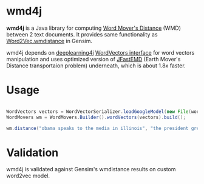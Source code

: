 # wmd4j

**wmd4j** is a Java library for computing [Word Mover's Distance](https://github.com/mkusner/wmd) (WMD) between 2 text documents. It provides same functionality as [Word2Vec.wmdistance](https://radimrehurek.com/gensim/models/word2vec.html#gensim.models.word2vec.Word2Vec.wmdistance) in Gensim.

wmd4j depends on [deeplearning4j](https://github.com/deeplearning4j/deeplearning4j) [WordVectors interface](http://deeplearning4j.org/doc/org/deeplearning4j/models/embeddings/wordvectors/WordVectors.html) for word vectors manipulation and uses optimized version of [JFastEMD](https://github.com/telmomenezes/JFastEMD) (Earth Mover's Distance transportaion problem) underneath, which is about 1.8x faster.

# Usage

```java

WordVectors vectors = WordVectorSerializer.loadGoogleModel(new File(word2vecPath), false);
WordMovers wm = WordMovers.Builder().wordVectors(vectors).build();

wm.distance("obama speaks to the media in illinois", "the president greets the press in chicago");
```

# Validation

wmd4j is validated against Gensim's wmdistance results on custom word2vec model.
